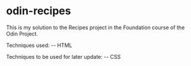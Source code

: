 # odin-recipes

This is my solution to the Recipes project in the Foundation course of the Odin Project.

Techniques used:
-- HTML

Techniques to be used for later update:
-- CSS